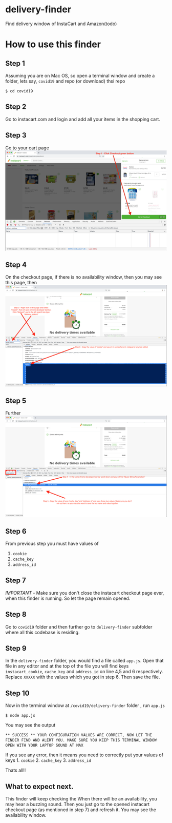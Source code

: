 # delivery-finder
Find delivery window of InstaCart and Amazon(todo)

# How to use this finder
## Step 1
Assuming you are on Mac OS, so open a terminal window and create a folder, lets say, `covid19` and 
repo (or download) thsi repo
```
$ cd covid19
```

## Step 2
Go to instacart.com and login and add all your items in the shopping cart.

## Step 3
Go to your cart page
![Follow this step](https://raw.githubusercontent.com/jvkumar/delivery-finder/master/readme/Step1.png)

## Step 4
On the checkout page, if there is no availability window, then you may see this page, then 
![follow thsese steps](
https://raw.githubusercontent.com/jvkumar/delivery-finder/master/readme/Step%202%20and%203.png)

## Step 5
Further 
![follow thsese steps](
https://github.com/jvkumar/delivery-finder/blob/master/readme/Step%204%20and%205.png)

## Step 6
From previous step you must have values of
1. `cookie`
2. `cache_key`
3. `address_id`

## Step 7
*IMPORTANT* - Make sure you don't close the instacart checkout page ever, when this finder is running. So let the page remain opened.

## Step 8
Go to `covid19` folder and then further go to `delivery-finder` subfolder where all this codebase is residing. 

## Step 9
In the `delivery-finder` folder, you would find a file called `app.js`. Open that file in any editor and at the top of the file you will find keys `instacart_cookie`, `cache_key` and `address_id` on line 4,5 and 6 respectively.
Replace `XXXXX` with the values which you got in step 6. Then save the file.

## Step 10
Now in the terminal window at `/covid19/delivery-finder` folder , run `app.js`
```
$ node app.js
```

You may see the output
```
** SUCCESS ** YOUR CONFIGURATION VALUES ARE CORRECT, NOW LET THE FINDER FIND AND ALERT YOU. MAKE SURE YOU KEEP THIS TERMINAL WINDOW OPEN WITH YOUR LAPTOP SOUND AT MAX
```

If you see any error, then it means you need to correctly put your values of keys 1. `cookie` 2. `cache_key` 3. `address_id`

Thats all!!

## What to expect next.
This finder will keep checking the When there will be an availability, you may hear a buzzing sound. Then you just go to the opened instacart checkout page (as mentioned in step 7) and refresh it. You may see the availability window.


